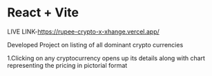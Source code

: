 # React + Vite

LIVE LINK-https://rupee-crypto-x-xhange.vercel.app/

Developed Project on listing of all dominant crypto currencies 

1.Clicking on any cryptocurrency opens up its details along with chart representing the pricing 
    in pictorial format